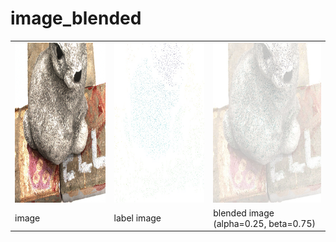 # image_blended

 <table align="center">
  <tr>
    <td><img src="images/color.png" width="320" height="256"></td>
    <td><img src="images/sparse_points.jpg" width="320" height="256"></td>
    <td><img src="images/blended_image.jpg" width="320" height="256"></td>
  </tr>
  <tr>
    <td>image</td>
    <td>label image</td>
    <td>blended image (alpha=0.25, beta=0.75)</td>
  </tr>
</table>

